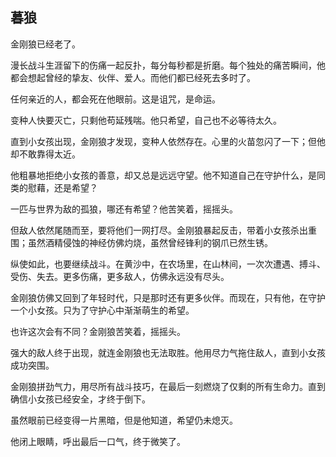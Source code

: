 ## 暮狼

金刚狼已经老了。

漫长战斗生涯留下的伤痛一起反扑，每分每秒都是折磨。每个独处的痛苦瞬间，他都会想起曾经的挚友、伙伴、爱人。而他们都已经死去多时了。

任何亲近的人，都会死在他眼前。这是诅咒，是命运。

变种人快要灭亡，只剩他苟延残喘。他只希望，自己也不必等待太久。

直到小女孩出现，金刚狼才发现，变种人依然存在。心里的火苗忽闪了一下；但他却不敢靠得太近。

他粗暴地拒绝小女孩的善意，却又总是远远守望。他不知道自己在守护什么，是同类的慰藉，还是希望？

一匹与世界为敌的孤狼，哪还有希望？他苦笑着，摇摇头。

但敌人依然尾随而至，要将他们一网打尽。金刚狼暴起反击，带着小女孩杀出重围；虽然酒精侵蚀的神经仿佛灼烧，虽然曾经锋利的钢爪已然生锈。

纵使如此，也要继续战斗。在黄沙中，在农场里，在山林间，一次次遭遇、搏斗、受伤、失去。更多伤痛，更多敌人，仿佛永远没有尽头。

金刚狼仿佛又回到了年轻时代，只是那时还有更多伙伴。而现在，只有他，在守护一个小女孩。只为了守护心中渐渐萌生的希望。

也许这次会有不同？金刚狼苦笑着，摇摇头。

强大的敌人终于出现，就连金刚狼也无法取胜。他用尽力气拖住敌人，直到小女孩成功突围。

金刚狼拼劲气力，用尽所有战斗技巧，在最后一刻燃烧了仅剩的所有生命力。直到确信小女孩已经安全，才终于倒下。

虽然眼前已经变得一片黑暗，但是他知道，希望仍未熄灭。

他闭上眼睛，呼出最后一口气，终于微笑了。